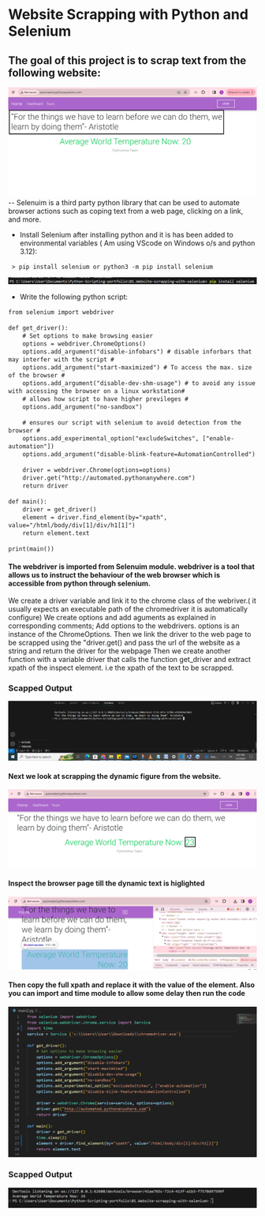 #  Website Scrapping with Python and Selenium

## The goal of this project is to scrap text from the following website:
![Text ](./images/website.png)
-- Selenuim is a third party python library that can be used to automate browser actions such as coping text from a web page, clicking on a link, and more.

- Install Selenium after installing python and it is has been added to environmental variables ( Am using VScode on Windows o/s and python 3.12):
```
 > pip install selenium or python3 -m pip install selenium
```
![Scapped output ](./images/install-selenium.png)



- Write the following python script:
```
from selenium import webdriver

def get_driver():
    # Set options to make browsing easier
    options = webdriver.ChromeOptions()
    options.add_argument("disable-infobars") # disable inforbars that may interfer with the script #
    options.add_argument("start-maximized") # To access the max. size of the browser #
    options.add_argument("disable-dev-shm-usage") # to avoid any issue with accessing the browser on a linux workstation#
    # allows how script to have higher previleges #
    options.add_argument("no-sandbox") 

    # ensures our script with selenium to avoid detection from the browser #
    options.add_experimental_option("excludeSwitches", ["enable-automation"])
    options.add_argument("disable-blink-feature=AutomationControlled")

    driver = webdriver.Chrome(options=options)
    driver.get("http://automated.pythonanywhere.com")
    return driver

def main():
    driver = get_driver()
    element = driver.find_element(by="xpath", value="/html/body/div[1]/div/h1[1]")
    return element.text

print(main())
```
#### The webdriver is imported from  Selenuim module. webdriver is a tool that allows us to instruct the behaviour of the web browser which is accessible from python through selenium.
We create a driver variable and link it to the chrome class of the webriver.( it usually expects an executable path of the chromedriver it is automatically configure)
We create options and add aguments as explained in corresponding comments;
Add options to the webdrivers. options is an instance of the ChromeOptions. 
Then we link the driver to the web page to be scrapped using the "driver.get() and pass the url of the website as a string and return the driver for the webpage
Then we create another function with a variable driver that calls the function get_driver  and extract xpath of the inspect element. i.e the xpath of the text to be scrapped.

### Scapped Output
![Scapped output ](./images/scrapped-output.png)

#### Next we look at scrapping the dynamic figure from the website.
![dynamic number](./images/website2.png)
#### Inspect the browser page till the dynamic text is higlighted
![inspecting the element](./images/website3.png)

#### Then copy the full xpath and replace it with the value of the element. Also you can import and time module to allow some delay then run the code
![inspecting the element](./images/xpatch.png)
### Scapped Output
![Scapped output ](./images/scrapped-output2.png)

